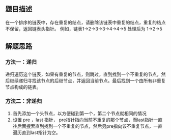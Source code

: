 ## 题目描述
在一个排序的链表中，存在重复的结点，请删除该链表中重复的结点，重复的结点不保留，返回链表头指针。 例如，链表1->2->3->3->4->4->5 处理后为 1->2->5

## 解题思路
### 方法一：递归
递归遍历这个链表，如果有重复的节点，则跳过，直到找到一个不重复的节点，然后继续递归寻找该节点的后继节点，并返回当前节点。最后找到一个由所有非重复节点构成的链表。
### 方法二：非递归
1. 首先添加一个头节点，以方便碰到第一个，第二个节点就相同的情况
2. 设置 pre ，last 指针， pre指针指向当前不重复的那个节点，而last指针一直往后面搜索直到找到一个不重复的节点，然后另pre指向该不重复节点，一直遍历直到last指针为空。
